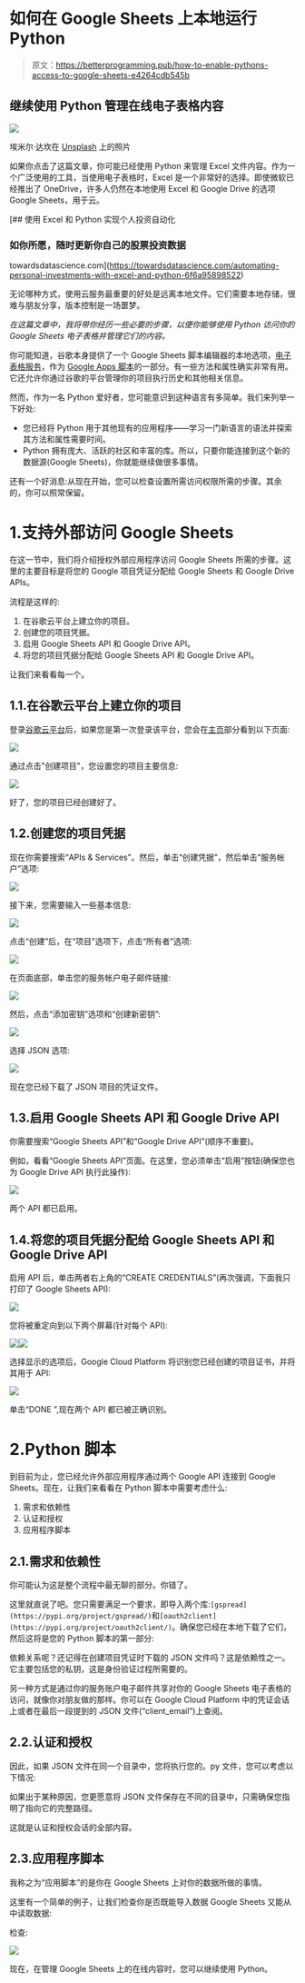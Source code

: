 # 如何在 Google Sheets 上本地运行 Python

> 原文：<https://betterprogramming.pub/how-to-enable-pythons-access-to-google-sheets-e4264cdb545b>

## 继续使用 Python 管理在线电子表格内容

![](img/d96753a30790d8b90f9a4328f1e3f2c1.png)

埃米尔·达坎在 [Unsplash](https://unsplash.com?utm_source=medium&utm_medium=referral) 上的照片

如果你点击了这篇文章，你可能已经使用 Python 来管理 Excel 文件内容。作为一个广泛使用的工具，当使用电子表格时，Excel 是一个非常好的选择。即使微软已经推出了 OneDrive，许多人仍然在本地使用 Excel 和 Google Drive 的选项 Google Sheets，用于云。

[](https://towardsdatascience.com/automating-personal-investments-with-excel-and-python-6f6a95898522) [## 使用 Excel 和 Python 实现个人投资自动化

### 如你所愿，随时更新你自己的股票投资数据

towardsdatascience.com](https://towardsdatascience.com/automating-personal-investments-with-excel-and-python-6f6a95898522) 

无论哪种方式，使用云服务最重要的好处是远离本地文件。它们需要本地存储，很难与朋友分享，版本控制是一场噩梦。

*在这篇文章中，我将带你经历一些必要的步骤，以便你能够使用 Python 访问你的 Google Sheets 电子表格并管理它们的内容。*

你可能知道，谷歌本身提供了一个 Google Sheets 脚本编辑器的本地选项，[电子表格服务](https://developers.google.com/apps-script/reference/spreadsheet)，作为 [Google Apps 脚本](https://developers.google.com/apps-script)的一部分。有一些方法和属性确实非常有用。它还允许你通过谷歌的平台管理你的项目执行历史和其他相关信息。

然而，作为一名 Python 爱好者，您可能意识到这种语言有多简单。我们来列举一下好处:

*   您已经将 Python 用于其他现有的应用程序——学习一门新语言的语法并探索其方法和属性需要时间。
*   Python 拥有庞大、活跃的社区和丰富的库。所以，只要你能连接到这个新的数据源(Google Sheets)，你就能继续做很多事情。

还有一个好消息:从现在开始，您可以检查设置所需访问权限所需的步骤。其余的，你可以照常保留。

# 1.支持外部访问 Google Sheets

在这一节中，我们将介绍授权外部应用程序访问 Google Sheets 所需的步骤。这里的主要目标是将您的 Google 项目凭证分配给 Google Sheets 和 Google Drive APIs。

流程是这样的:

1.  在谷歌云平台上建立你的项目。
2.  创建您的项目凭据。
3.  启用 Google Sheets API 和 Google Drive API。
4.  将您的项目凭据分配给 Google Sheets API 和 Google Drive API。

让我们来看看每一个。

## 1.1.在谷歌云平台上建立你的项目

登录[谷歌云平台](https://console.cloud.google.com/)后，如果您是第一次登录该平台，您会在[主页](https://console.cloud.google.com/projectselector2)部分看到以下页面:

![](img/1ed9cc6e4d35aecfb12db9bf42adcf78.png)

通过点击"创建项目"，您设置您的项目主要信息:

![](img/64a226a3cc8db9e212fc0d1e0dd5e98e.png)

好了，您的项目已经创建好了。

## 1.2.创建您的项目凭据

现在你需要搜索“APIs & Services”。然后，单击“创建凭据”，然后单击“服务帐户”选项:

![](img/09dad99d87a2f140cd00a8acd1fe3a1e.png)

接下来，您需要输入一些基本信息:

![](img/333eaad275c78ee0c79f19b2c4d6a908.png)

点击“创建”后，在“项目”选项下，点击“所有者”选项:

![](img/b537ab4a2f7eb4fd4ef74f732e5c6eff.png)

在页面底部，单击您的服务帐户电子邮件链接:

![](img/4e9e90075139ba7171fac8e51269e995.png)

然后，点击“添加密钥”选项和“创建新密钥”:

![](img/351b55ea5d38bb11d6409fd75689300d.png)

选择 JSON 选项:

![](img/a6d8c0093ca42d61846d6f14bfc3d759.png)

现在您已经下载了 JSON 项目的凭证文件。

## 1.3.启用 Google Sheets API 和 Google Drive API

你需要搜索“Google Sheets API”和“Google Drive API”(顺序不重要)。

例如，看看“Google Sheets API”页面。在这里，您必须单击“启用”按钮(确保您也为 Google Drive API 执行此操作):

![](img/c568ac1c829346b5e9e283c7e64f4c0a.png)

两个 API 都已启用。

## 1.4.将您的项目凭据分配给 Google Sheets API 和 Google Drive API

启用 API 后，单击两者右上角的“CREATE CREDENTIALS”(再次强调，下面我只打印了 Google Sheets API):

![](img/bd5c2071e911fd401a403ba669ca8245.png)

您将被重定向到以下两个屏幕(针对每个 API):

![](img/aa146008dd0de3690d593604ee57ff84.png)![](img/f61f5ff200e5d290b829639702eca8e5.png)

选择显示的选项后，Google Cloud Platform 将识别您已经创建的项目证书，并将其用于 API:

![](img/eb55dc753e40570f63cf65aa2e411887.png)

单击“DONE ”,现在两个 API 都已被正确识别。

# 2.Python 脚本

到目前为止，您已经允许外部应用程序通过两个 Google API 连接到 Google Sheets。现在，让我们来看看在 Python 脚本中需要考虑什么:

1.  需求和依赖性
2.  认证和授权
3.  应用程序脚本

## 2.1.需求和依赖性

你可能认为这是整个流程中最无聊的部分。你错了。

这里就直说了吧。您只需要满足一个要求，即导入两个库:`[gspread](https://pypi.org/project/gspread/)`和`[oauth2client](https://pypi.org/project/oauth2client/)`。确保您已经在本地下载了它们，然后这将是您的 Python 脚本的第一部分:

依赖关系呢？还记得在创建项目凭证时下载的 JSON 文件吗？这是依赖性之一。它主要包括您的私钥，这是身份验证过程所需要的。

另一种方式是通过你的服务账户电子邮件共享对你的 Google Sheets 电子表格的访问，就像你对朋友做的那样。你可以在 Google Cloud Platform 中的凭证会话上或者在最后一段提到的 JSON 文件(“client_email”)上查阅。

## 2.2.认证和授权

因此，如果 JSON 文件在同一个目录中，您将执行您的。py 文件，您可以考虑以下情况:

如果出于某种原因，您更愿意将 JSON 文件保存在不同的目录中，只需确保您指明了指向它的完整路径。

这就是认证和授权会话的全部内容。

## 2.3.应用程序脚本

我称之为“应用脚本”的是你在 Google Sheets 上对你的数据所做的事情。

这里有一个简单的例子，让我们检查你是否既能导入数据 Google Sheets 又能从中读取数据:

检查:

![](img/814aabde2286681364026008816a4a57.png)

现在，在管理 Google Sheets 上的在线内容时，您可以继续使用 Python。